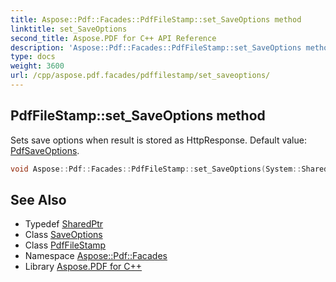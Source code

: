 ```yaml
---
title: Aspose::Pdf::Facades::PdfFileStamp::set_SaveOptions method
linktitle: set_SaveOptions
second_title: Aspose.PDF for C++ API Reference
description: 'Aspose::Pdf::Facades::PdfFileStamp::set_SaveOptions method. Sets save options when result is stored as HttpResponse. Default value: PdfSaveOptions in C++.'
type: docs
weight: 3600
url: /cpp/aspose.pdf.facades/pdffilestamp/set_saveoptions/
---
```

## PdfFileStamp::set_SaveOptions method


Sets save options when result is stored as HttpResponse. Default value: [PdfSaveOptions](../../../aspose.pdf/pdfsaveoptions/).

```cpp
void Aspose::Pdf::Facades::PdfFileStamp::set_SaveOptions(System::SharedPtr<Aspose::Pdf::SaveOptions> value)
```

## See Also

* Typedef [SharedPtr](../../../system/sharedptr/)
* Class [SaveOptions](../../../aspose.pdf/saveoptions/)
* Class [PdfFileStamp](../)
* Namespace [Aspose::Pdf::Facades](../../)
* Library [Aspose.PDF for C++](../../../)
